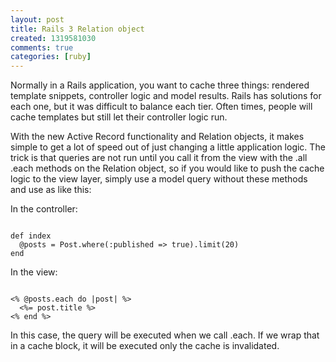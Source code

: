 ```yaml
---
layout: post
title: Rails 3 Relation object
created: 1319581030
comments: true
categories: [ruby]
---
```

Normally in a Rails application, you want to cache three things: rendered template snippets, controller logic and model results. Rails has solutions for each one, but it was difficult to balance each tier. Often times, people will cache templates but still let their controller logic run.

With the new Active Record functionality and Relation objects, it makes simple to get a lot of speed out of just changing a little application logic. The trick is that queries are not run until you call it from the view with the .all .each methods on the Relation object, so if you would like to push the cache logic to the view layer, simply use a model query without these methods and use as like this:

In the controller:

<code class="ruby">
def index
  @posts = Post.where(:published => true).limit(20)
end
</code>

In the view:

<code class="ruby">
<% @posts.each do |post| %>
  <%= post.title %>
<% end %>
</code>

In this case, the query will be executed when we call .each. If we wrap that in a cache block, it will be executed only the cache is invalidated.
